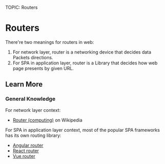 TOPIC: Routers

# Routers

There're two meanings for routers in web:

1. For network layer, router is a networking device that decides data Packets directions.
1. For SPA in application layer, router is a Library that decides how web page presents by given URL.

## Learn More

### General Knowledge

For network layer context:

- [Router (computing)](https://en.wikipedia.org/wiki/Router%20(computing)) on Wikipedia

For SPA in application layer context, most of the popular SPA frameworks has its own routing library:

- [Angular router](https://angular.io/guide/router)
- [React router](https://reacttraining.com/react-router)
- [Vue router](https://router.vuejs.org/)
